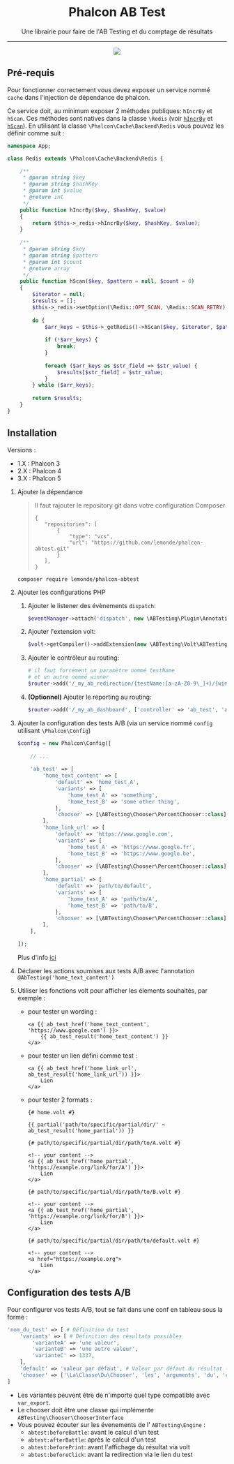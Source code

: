 <h1 align="center">
Phalcon AB Test
</h1>

<div align="center">
Une librairie pour faire de l'AB Testing et du comptage de résultats
</div>

---

<div align="center">
  <a href="https://travis-ci.com/lemonde/phalcon-abtest"><img src="https://travis-ci.com/lemonde/phalcon-front.svg?token=2NcAxDUbGQgZBQ4pG4yp&branch=master" /></a>
</div>

## Pré-requis

Pour fonctionner correctement vous devez exposer un service nommé `cache` dans l'injection de dépendance de phalcon.

Ce service doit, au minimum exposer 2 méthodes publiques: `hIncrBy` et `hScan`. Ces méthodes sont natives dans la classe
`\Redis` (voir [`hIncrBy`](https://github.com/phpredis/phpredis#hincrby) et [`hScan`](https://github.com/phpredis/phpredis#hscan)).
En utilisant la classe `\Phalcon\Cache\Backend\Redis` vous pouvez les définir comme suit : 

```php
namespace App;

class Redis extends \Phalcon\Cache\Backend\Redis {

    /**
     * @param string $key
     * @param string $hashKey
     * @param int $value
     * @return int
     */
    public function hIncrBy($key, $hashKey, $value)
    {
        return $this->_redis->hIncrBy($key, $hashKey, $value);
    }
    
    /**
     * @param string $key
     * @param string $pattern
     * @param int $count
     * @return array
     */
    public function hScan($key, $pattern = null, $count = 0)
    {
        $iterator = null;
        $results = [];
        $this->_redis->setOption(\Redis::OPT_SCAN, \Redis::SCAN_RETRY);
    
        do {
            $arr_keys = $this->_getRedis()->hScan($key, $iterator, $pattern, $count);
    
            if (!$arr_keys) {
                break;
            }
    
            foreach ($arr_keys as $str_field => $str_value) {
                $results[$str_field] = $str_value;
            }
        } while ($arr_keys);
    
        return $results;
    }
}
```

## Installation

Versions :
- 1.X : Phalcon 3
- 2.X : Phalcon 4
- 3.X : Phalcon 5

1. Ajouter la dépendance

   > Il faut rajouter le repository git dans votre configuration Composer
   > ```
   > {
   >    "repositories": [
   >        {
   >            "type": "vcs",
   >            "url": "https://github.com/lemonde/phalcon-abtest.git"
   >        }
   >    ],
   > }
   > ```

   ```
   composer require lemonde/phalcon-abtest
   ```

2. Ajouter les configurations PHP

   1. Ajouter le listener des évènements `dispatch`:
      
      ```php
      $eventManager->attach('dispatch', new \ABTesting\Plugin\AnnotationListener());
      ```
   
   2. Ajouter l'extension volt:
   
      ```php
      $volt->getCompiler()->addExtension(new \ABTesting\Volt\ABTestingExtension());
      ```
   
   3. Ajouter le contrôleur au routing:
   
      ```php
      # il faut forcément un paramètre nommé testName
      # et un autre nommé winner
      $router->add('/_my_ab_redirection/{testName:[a-zA-Z0-9\_]+}/{winner:[a-zA-Z0-9\_]+}', ['controller' => 'ab_test', 'action' => 'count', 'namespace' => 'ABTesting\Controller'])->setName('ab_test_redirect');
      ```
      
    4. **(Optionnel)** Ajouter le reporting au routing:
       
          ```php
          $router->add('/_my_ab_dashboard', ['controller' => 'ab_test', 'action' => 'report', 'namespace' => 'ABTesting\Controller'])->setName('ab_test_report');
          ```
      
3. Ajouter la configuration des tests A/B (via un service nommé `config` utilisant `\Phalcon\Config`)

    ```php
    $config = new Phalcon\Config([
        
        // ...
        
        'ab_test' => [
            'home_text_content' => [
                'default' => 'home_test_A',
                'variants' => [
                    'home_test_A' => 'something',
                    'home_test_B' => 'some other thing',
                ],
                'chooser' => [\ABTesting\Chooser\PercentChooser::class]
            ],
            'home_link_url' => [
                'default' => 'https://www.google.com',
                'variants' => [
                    'home_test_A' => 'https://www.google.fr',
                    'home_test_B' => 'https://www.google.be',
                ],
                'chooser' => [\ABTesting\Chooser\PercentChooser::class]
            ],
            'home_partial' => [
                'default' => 'path/to/default',
                'variants' => [
                    'home_test_A' => 'path/to/A',
                    'home_test_B' => 'path/to/B',
                ],
                'chooser' => [\ABTesting\Chooser\PercentChooser::class]
            ],
        ],
    
    ]);
    ```
   
    Plus d'info [ici](#configuration-des-tests-ab)
    
4. Déclarer les actions soumises aux tests A/B avec l'annotation `@AbTesting('home_text_content')`

5. Utiliser les fonctions volt pour afficher les élements souhaités, par exemple :
   - pour tester un wording :
   
      ```twig
      <a {{ ab_test_href('home_text_content', 'https://www.google.com') }}>
          {{ ab_test_result('home_text_content') }}
      </a>
      ```
   - pour tester un lien défini comme test :
   
      ```twig
      <a {{ ab_test_href('home_link_url', ab_test_result('home_link_url')) }}>
          Lien
      </a>
      ```
   - pour tester 2 formats :
   
      ```twig
      {# home.volt #}
      
      {{ partial('path/to/specific/partial/dir/' ~ ab_test_result('home_partial')) }}
      ```
   
      ```twig
      {# path/to/specific/partial/dir/path/to/A.volt #}
      
      <!-- your content -->
      <a {{ ab_test_href('home_partial', 'https://example.org/link/for/A') }}>
          Lien
      </a>
      ```
   
      ```twig
      {# path/to/specific/partial/dir/path/to/B.volt #}
      
      <!-- your content -->
      <a {{ ab_test_href('home_partial', 'https://example.org/link/for/B') }}>
          Lien
      </a>
      ```
   
      ```twig
      {# path/to/specific/partial/dir/path/to/default.volt #}
      
      <!-- your content -->
      <a href="https://example.org">
          Lien
      </a>
      ```
   
## Configuration des tests A/B

Pour configurer vos tests A/B, tout se fait dans une conf en tableau sous la forme :

```php
'nom_du_test' => [ # Définition du test
    'variants' => [ # Définition des résultats possibles
        'varianteA' => 'une valeur',
        'varianteB' => 'une autre valeur',
        'varianteC' => 1337,
    ],
    'default' => 'valeur par défaut', # Valeur par défaut du résultat (s'il n'y a pas eu de bataille par exemple)
    'chooser' => ['\La\Classe\Du\Chooser', 'les', 'arguments', 'du', 'constructeur']
]
```

- Les variantes peuvent être de n'importe quel type compatible avec `var_export`. 
- Le chooser doit être une classe qui implémente `ABTesting\Chooser\ChooserInterface`
- Vous pouvez écouter sur les évenements de l' `ABTesting\Engine` :
  - `abtest:beforeBattle`: avant le calcul d'un test
  - `abtest:afterBattle`: après le calcul d'un test
  - `abtest:beforePrint`: avant l'affichage du résultat via volt
  - `abtest:beforeClick`: avant la redirection via le lien du test
